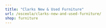 ```yaml
---
title: "Clarks New & Used Furniture"
url: /osceola/clarks-new-and-used-furniture/
shop: furniture
---
```

